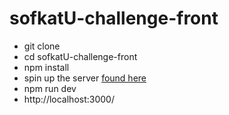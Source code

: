 # sofkatU-challenge-front


- git clone
- cd sofkatU-challenge-front
- npm install
- spin up the server [found here](https://github.com/Siravian-index/sofkatU-challenge-back)
- npm run dev
- http://localhost:3000/
